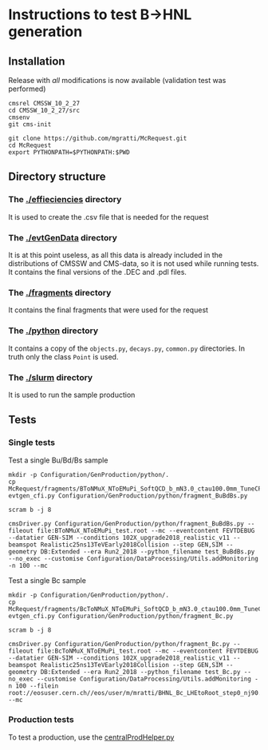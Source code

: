 # Instructions to test B->HNL generation

## Installation
Release with *all* modifications is now available (validation test was performed)
```
cmsrel CMSSW_10_2_27
cd CMSSW_10_2_27/src
cmsenv
git cms-init

git clone https://github.com/mgratti/McRequest.git 
cd McRequest
export PYTHONPATH=$PYTHONPATH:$PWD
```

## Directory structure

### The [./effieciencies](./efficiencies) directory
It is used to create the .csv file that is needed for the request

### The [./evtGenData](./evtGenData) directory
It is at this point useless, as all this data is already included in the distributions of CMSSW and CMS-data, so it is not used while running tests.
It contains the final versions of the .DEC and .pdl files.

### The [./fragments](./fragments) directory
It contains the final fragments that were used for the request

### The [./python](./python) directory
It contains a copy of the `objects.py`, `decays.py`, `common.py` directories.
In truth only the class `Point` is used.

### The [./slurm](./slurm) directory
It is used to run the sample production


## Tests

### Single tests
Test a single Bu/Bd/Bs sample
```
mkdir -p Configuration/GenProduction/python/.
cp McRequest/fragments/BToNMuX_NToEMuPi_SoftQCD_b_mN3.0_ctau100.0mm_TuneCP5_13TeV_pythia8-evtgen_cfi.py Configuration/GenProduction/python/fragment_BuBdBs.py

scram b -j 8

cmsDriver.py Configuration/GenProduction/python/fragment_BuBdBs.py --fileout file:BToNMuX_NToEMuPi_test.root --mc --eventcontent FEVTDEBUG --datatier GEN-SIM --conditions 102X_upgrade2018_realistic_v11 --beamspot Realistic25ns13TeVEarly2018Collision --step GEN,SIM --geometry DB:Extended --era Run2_2018 --python_filename test_BuBdBs.py --no_exec --customise Configuration/DataProcessing/Utils.addMonitoring -n 100 --mc
```

Test a single Bc sample
```
mkdir -p Configuration/GenProduction/python/.
cp McRequest/fragments/BcToNMuX_NToEMuPi_SoftQCD_b_mN3.0_ctau100.0mm_TuneCP5_13TeV_pythia8-evtgen_cfi.py Configuration/GenProduction/python/fragment_Bc.py

scram b -j 8

cmsDriver.py Configuration/GenProduction/python/fragment_Bc.py --fileout file:BcToNMuX_NToEMuPi_test.root --mc --eventcontent FEVTDEBUG --datatier GEN-SIM --conditions 102X_upgrade2018_realistic_v11 --beamspot Realistic25ns13TeVEarly2018Collision --step GEN,SIM --geometry DB:Extended --era Run2_2018 --python_filename test_Bc.py --no_exec --customise Configuration/DataProcessing/Utils.addMonitoring -n 100 --filein  root://eosuser.cern.ch//eos/user/m/mratti/BHNL_Bc_LHEtoRoot_step0_nj90.root --mc
```

### Production tests
To test a production, use the [centralProdHelper.py](./slurm/centralProdHelper.py)








